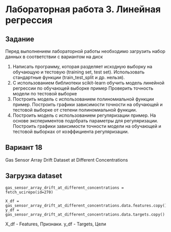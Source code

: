 # Лабораторная работа 3. Линейная регрессия
## Задание
Перед выполнением лабораторной работы необходимо загрузить набор данных в соответствии с вариантом на диск

1. Написать программу, которая разделяет исходную выборку на обучающую и тестовую (training set, test set). Использовать стандартные функции (train_test_split и др. нельзя).
2. С использованием библиотеки scikit-learn обучить модель линейной регрессии по обучающей выборке пример
Проверить точность модели по тестовой выборке
3. Построить модель с использованием полиномиальной функции пример. Построить графики зависимости точности на обучающей и тестовой выборке от степени полиномиальной функции.
4. Построить модель с использованием регуляризации пример. На основе экспериментов подобрать параметры для регуляризации. Построить графики зависимости точности модели на обучающей и тестовой выборках от коэффициента регуляризации.
## Вариант 18
Gas Sensor Array Drift Dataset at Different Concentrations

## Загрузка dataset
```
gas_sensor_array_drift_at_different_concentrations = fetch_ucirepo(id=270)

X_df = gas_sensor_array_drift_at_different_concentrations.data.features.copy()
y_df = gas_sensor_array_drift_at_different_concentrations.data.targets.copy()
```
X_df - Features, Признаки. y_df - Targets, Цели
